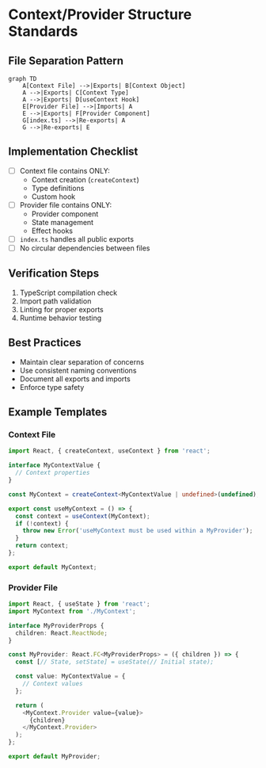 # Context/Provider Structure Standards

## File Separation Pattern
```mermaid
graph TD
    A[Context File] -->|Exports| B[Context Object]
    A -->|Exports| C[Context Type]
    A -->|Exports| D[useContext Hook]
    E[Provider File] -->|Imports| A
    E -->|Exports| F[Provider Component]
    G[index.ts] -->|Re-exports| A
    G -->|Re-exports| E
```

## Implementation Checklist
- [ ] Context file contains ONLY:
  - Context creation (`createContext`)
  - Type definitions
  - Custom hook
- [ ] Provider file contains ONLY:
  - Provider component
  - State management
  - Effect hooks
- [ ] `index.ts` handles all public exports
- [ ] No circular dependencies between files

## Verification Steps
1. TypeScript compilation check
2. Import path validation
3. Linting for proper exports
4. Runtime behavior testing

## Best Practices
- Maintain clear separation of concerns
- Use consistent naming conventions
- Document all exports and imports
- Enforce type safety

## Example Templates

### Context File
```typescript
import React, { createContext, useContext } from 'react';

interface MyContextValue {
  // Context properties
}

const MyContext = createContext<MyContextValue | undefined>(undefined);

export const useMyContext = () => {
  const context = useContext(MyContext);
  if (!context) {
    throw new Error('useMyContext must be used within a MyProvider');
  }
  return context;
};

export default MyContext;
```

### Provider File
```typescript
import React, { useState } from 'react';
import MyContext from './MyContext';

interface MyProviderProps {
  children: React.ReactNode;
}

const MyProvider: React.FC<MyProviderProps> = ({ children }) => {
  const [// State, setState] = useState(// Initial state);

  const value: MyContextValue = {
    // Context values
  };

  return (
    <MyContext.Provider value={value}>
      {children}
    </MyContext.Provider>
  );
};

export default MyProvider;
